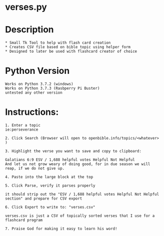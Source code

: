# verses.py

# Description

	* Small Tk Tool to help with flash card creation 
	* Creates CSV file based on bible topic using helper form
	* Designed to later be used with flashcard creator of choice 

# Python Version
	Works on Python 3.7.2 (windows)
	Works on Python 3.7.3 (Rasbperry Pi Buster)
	untested any other version

# Instructions:

	1. Enter a topic
	ie:perseverance

	2. Click Search (Browser will open to openbible.info/topics/<whatever> )

	3. Highlight the verse you want to save and copy to clipboard:

	Galatians 6:9 ESV / 1,688 helpful votes Helpful Not Helpful
	And let us not grow weary of doing good, for in due season we will reap, if we do not give up.

	4. Paste into the large block at the top

	5. Click Parse, verify it parses properly

	it should strip out the "ESV / 1,688 helpful votes Helpful Not Helpful section" and prepare for CSV export

	6. Click Export to write to: "verses.csv"

	verses.csv is just a CSV of topically sorted verses that I use for a flashcard program

	7. Praise God for making it easy to learn his word!

